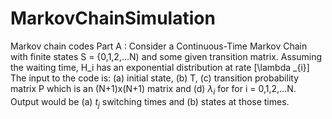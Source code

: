 # MarkovChainSimulation
Markov chain codes
Part A : 
Consider a Continuous-Time Markov Chain with finite states S = {0,1,2,...N) and some given transition matrix. Assuming the waiting time, 
H_i has an exponential distribution at rate \[\lambda _{i}\] The input to the code is: (a) initial state, (b)
T, (c) transition probability matrix P which is an (N+1)x(N+1) matrix and (d) $\lambda _{i}$ for  for i = 0,1,2,...N. 
Output would be (a) $t _{j}$ switching times and (b) states at those times.
